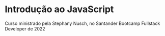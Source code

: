 # Introdução ao JavaScript

Curso ministrado pela Stephany Nusch, no Santander Bootcamp Fullstack Developer de 2022 